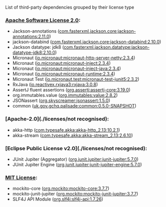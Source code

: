 List of third-party dependencies grouped by their license type

### [Apache Software License 2.0](./licenses/apache_software_license_2.0.txt):
* Jackson-annotations ([com.fasterxml.jackson.core:jackson-annotations:2.11.0](http://github.com/FasterXML/jackson))
* jackson-databind ([com.fasterxml.jackson.core:jackson-databind:2.10.0](http://github.com/FasterXML/jackson))
* Jackson datatype: jdk8 ([com.fasterxml.jackson.datatype:jackson-datatype-jdk8:2.10.0](https://github.com/FasterXML/jackson-modules-java8/jackson-datatype-jdk8))
* Micronaut ([io.micronaut:micronaut-http-server-netty:2.3.4](http://micronaut.io))
* Micronaut ([io.micronaut:micronaut-inject:2.3.4](http://micronaut.io))
* Micronaut ([io.micronaut:micronaut-inject-java:2.3.4](http://micronaut.io))
* Micronaut ([io.micronaut:micronaut-runtime:2.3.4](http://micronaut.io))
* Micronaut Test ([io.micronaut.test:micronaut-test-junit5:2.3.2](http://micronaut.io))
* RxJava ([io.reactivex.rxjava3:rxjava:3.0.8](https://github.com/ReactiveX/RxJava))
* AssertJ fluent assertions ([org.assertj:assertj-core:3.19.0](https://assertj.github.io/doc/assertj-core/))
* org.immutables.value ([org.immutables:value:2.8.2](http://immutables.org/value))
* JSONassert ([org.skyscreamer:jsonassert:1.5.0](https://github.com/skyscreamer/JSONassert))
* common ([uk.gov.gchq.palisade:common:0.5.0-SNAPSHOT](https://github.com/gchq/Palisade-common))

### [Apache-2.0](./licenses/not recognised):
* akka-http ([com.typesafe.akka:akka-http_2.13:10.2.1](https://akka.io))
* akka-stream ([com.typesafe.akka:akka-stream_2.13:2.6.10](https://akka.io/))

### [Eclipse Public License v2.0](./licenses/not recognised):
* JUnit Jupiter (Aggregator) ([org.junit.jupiter:junit-jupiter:5.7.0](https://junit.org/junit5/))
* JUnit Jupiter Engine ([org.junit.jupiter:junit-jupiter-engine:5.7.0](https://junit.org/junit5/))

### [MIT License](./licenses/mit_license.txt):
* mockito-core ([org.mockito:mockito-core:3.7.7](https://github.com/mockito/mockito))
* mockito-junit-jupiter ([org.mockito:mockito-junit-jupiter:3.7.7](https://github.com/mockito/mockito))
* SLF4J API Module ([org.slf4j:slf4j-api:1.7.26](http://www.slf4j.org))
